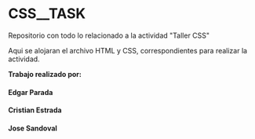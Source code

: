 # CSS__TASK
Repositorio con todo lo relacionado a la actividad "Taller CSS"

Aqui se alojaran el archivo HTML y CSS, correspondientes para realizar la actividad.

<strong>Trabajo realizado por:</strong>

<h4>Edgar Parada</h4>
<h4>Cristian Estrada</h4>
<h4>Jose Sandoval</h4>

